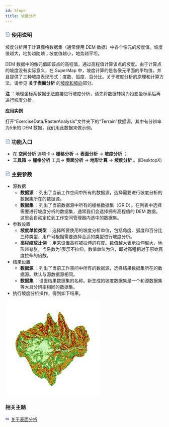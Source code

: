 ```yaml
---
id: Slope
title: 坡度分析
---
```

### ![](../../../img/read.gif) 使用说明

坡度分析用于计算栅格数据集（通常使用 DEM 数据）中各个像元的坡度值。坡度值越大，地势越陡峭；坡度值越小，地势越平坦。

DEM 数据中的像元值即该点的高程值，通过高程值计算该点的坡度。由于计算点的坡度没有实际意义，在 SuperMap 中，坡度计算的是各像元平面的平均值，并且提供了三种坡度表现形式：度数、弧度、百分比。关于坡度分析的原理和计算方法，请参见 **关于表面分析**
的[坡度和坡向](AoubtSurfaceAnalyst)部分。

**注** ：地理坐标系数据无法直接进行坡度分析，请先将数据转换为投影坐标系后再进行坡度分析。

**应用实例**

打开“ExerciseData/RasterAnalysis”文件夹下的“Terrain”数据源，其中有分辨率为5米的 DEM 数据，我们用此数据来做示例。

### ![](../../img/read.gif) 功能入口

  * 在 **空间分析** 选项卡-> **栅格分析** -> **表面分析** -> **坡度分析** ；
  * **工具箱** -> **栅格分析** 工具-> **表面分析** -> **地形计算** -> **坡度分析** 。(iDesktopX)

### ![](../../../img/read.gif) 主要参数

  * 源数据
    * **数据源** ：列出了当前工作空间中所有的数据源，选择需要进行坡度分析的数据集所在的数据源。
    * **数据集** ：列出了当前数据源中所有的栅格数据集（GRID）。在列表中选择需要进行坡度分析的数据集，通常我们会选择拥有高程值的 DEM 数据。这里会自动定位到工作空间管理器内选中的数据集。
  * 参数设置
    * **坡度单位类型** ：选择所要使用的坡度分析单位，包括角度、弧度和百分比三种类型，用户可根据需要选择合适的类型进行坡度分析。
    * **高程缩放比例** ：用来设置高程被拉伸的程度。数值越大表示拉伸越大，地形越夸张。当系数为1表示不拉伸。数值单位为倍，即对高程相对于原始高度拉伸的倍数。
  * 结果设置
    * **数据源** ：列出了当前工作空间中所有的数据源，选择结果数据集所在的数据源。默认与源数据源相同。
    * **数据集** ：设置结果数据集的名称。新生成的坡度数据集是一个和源数据集等大且分辨率相同的数据集。
  * 执行坡度分析操作，得到如下结果。

![](img/SlopeResult.png)  

###  相关主题

![](../../../img/smalltitle.png) [关于表面分析](AoubtSurfaceAnalyst)

